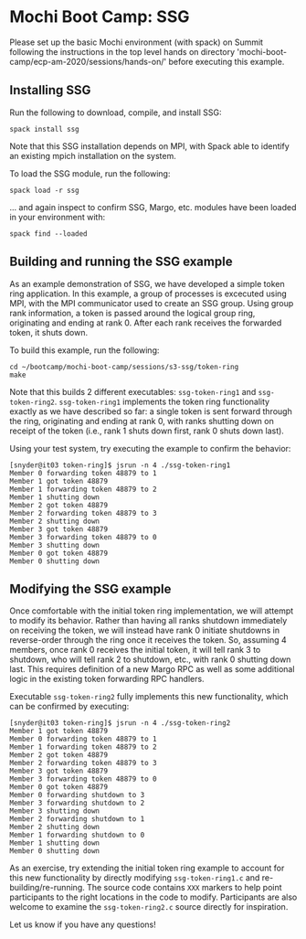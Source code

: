 # Mochi Boot Camp: SSG

Please set up the basic Mochi environment (with spack) on Summit following the instructions in the top level hands on directory 'mochi-boot-camp/ecp-am-2020/sessions/hands-on/' before executing this example.

## Installing SSG

Run the following to download, compile, and install SSG:

```
spack install ssg
```

Note that this SSG installation depends on MPI, with Spack able to identify
an existing mpich installation on the system.

To load the SSG module, run the following:

```
spack load -r ssg
```

... and again inspect to confirm SSG, Margo, etc. modules have been loaded in
your environment with:

```
spack find --loaded
```

## Building and running the SSG example

As an example demonstration of SSG, we have developed a simple token ring
application. In this example, a group of processes is excecuted using MPI,
with the MPI communicator used to create an SSG group. Using group rank
information, a token is passed around the logical group ring, originating and
ending at rank 0. After each rank receives the forwarded token, it shuts down.

To build this example, run the following:

```
cd ~/bootcamp/mochi-boot-camp/sessions/s3-ssg/token-ring
make
```

Note that this builds 2 different executables: `ssg-token-ring1` and
`ssg-token-ring2`. `ssg-token-ring1` implements the token ring functionality
exactly as we have described so far: a single token is sent forward through the
ring, originating and ending at rank 0, with ranks shutting down on receipt
of the token (i.e., rank 1 shuts down first, rank 0 shuts down last).

Using your test system, try executing the example to confirm the behavior:

```
[snyder@it03 token-ring]$ jsrun -n 4 ./ssg-token-ring1
Member 0 forwarding token 48879 to 1
Member 1 got token 48879
Member 1 forwarding token 48879 to 2
Member 1 shutting down
Member 2 got token 48879
Member 2 forwarding token 48879 to 3
Member 2 shutting down
Member 3 got token 48879
Member 3 forwarding token 48879 to 0
Member 3 shutting down
Member 0 got token 48879
Member 0 shutting down
```

## Modifying the SSG example

Once comfortable with the initial token ring implementation, we will
attempt to modify its behavior. Rather than having all ranks shutdown
immediately on receiving the token, we will instead have rank 0 initiate
shutdowns in  reverse-order through the ring once it receives the token. So,
assuming 4 members, once rank 0 receives the initial token, it will tell rank 3
to shutdown, who will tell rank 2 to shutdown, etc., with rank 0 shutting down
last. This requires definition of a new Margo RPC as well as some additional
logic in the existing token forwarding RPC handlers.

Executable `ssg-token-ring2` fully implements this new functionality, which can
be confirmed by executing:

```
[snyder@it03 token-ring]$ jsrun -n 4 ./ssg-token-ring2
Member 1 got token 48879
Member 0 forwarding token 48879 to 1
Member 1 forwarding token 48879 to 2
Member 2 got token 48879
Member 2 forwarding token 48879 to 3
Member 3 got token 48879
Member 3 forwarding token 48879 to 0
Member 0 got token 48879
Member 0 forwarding shutdown to 3
Member 3 forwarding shutdown to 2
Member 3 shutting down
Member 2 forwarding shutdown to 1
Member 2 shutting down
Member 1 forwarding shutdown to 0
Member 1 shutting down
Member 0 shutting down

```

As an exercise, try extending the initial token ring example to account for this
new functionality by directly modifying `ssg-token-ring1.c` and
re-building/re-running. The source code contains `XXX` markers to help point
participants to the right locations in the code to modify. Participants are also
welcome to examine the `ssg-token-ring2.c` source directly for inspiration.

Let us know if you have any questions!

